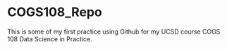 # COGS108_Repo

This is some of my first practice using Github for my UCSD course COGS 108 Data Science in Practice.
